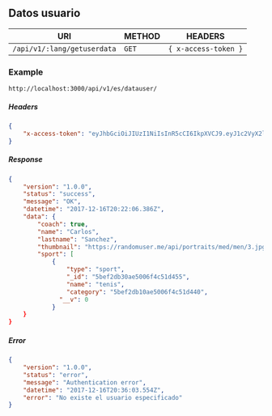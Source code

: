 ## Datos usuario

| URI                         | METHOD | HEADERS                |
| --------------------------- | ------ | ------------------- |
| `/api/v1/:lang/getuserdata` | `GET`  | `{ x-access-token }` |

### Example

`http://localhost:3000/api/v1/es/datauser/`

##### Headers

```json
{
    "x-access-token": "eyJhbGciOiJIUzI1NiIsInR5cCI6IkpXVCJ9.eyJ1c2VyX2lkIjoiNWEzNTdlMzQzZmIxN2JmM2Q4NDBmYjlkIiwiaWF0IjoxNTEzNDU1NzI2LCJleHAiOjE1MTM2Mjg1MjZ9.G40iThNnq63TkZkOwG8M14yjTUow7U4ys52hRuS2VE4",
}
```

##### Response

```json
{
    "version": "1.0.0",
    "status": "success",
    "message": "OK",
    "datetime": "2017-12-16T20:22:06.386Z",
    "data": {
        "coach": true,
        "name": "Carlos",
        "lastname": "Sanchez",
        "thumbnail": "https://randomuser.me/api/portraits/med/men/3.jpg",
        "sport": [
            {
                "type": "sport",
                "_id": "5bef2db30ae5006f4c51d455",
                "name": "tenis",
                "category": "5bef2db10ae5006f4c51d440",
              "__v": 0
            }
    }
}
```

##### Error

```json
{
    "version": "1.0.0",
    "status": "error",
    "message": "Authentication error",
    "datetime": "2017-12-16T20:36:03.554Z",
    "error": "No existe el usuario especificado"
}
```